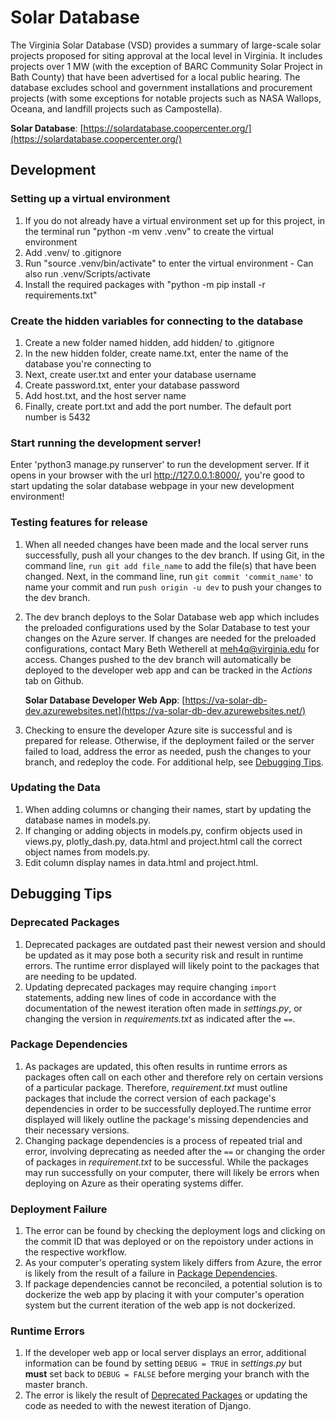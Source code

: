 # Solar Database

The Virginia Solar Database (VSD) provides a summary of large-scale solar projects proposed for siting approval at the local level in Virginia. It includes projects over 1 MW (with the exception of BARC Community Solar Project in Bath County) that have been advertised for a local public hearing. The database excludes school and government installations and procurement projects (with some exceptions for notable projects such as NASA Wallops, Oceana, and landfill projects such as Campostella).

__Solar Database__: [https://solardatabase.coopercenter.org/](https://solardatabase.coopercenter.org/)

## Development

### Setting up a virtual environment

1. If you do not already have a virtual environment set up for this project, in the terminal run "python -m venv .venv" to create the virtual environment
2. Add .venv/ to .gitignore
3. Run "source .venv/bin/activate" to enter the virtual environment - Can also run .venv/Scripts/activate
4. Install the required packages with "python -m pip install -r requirements.txt"

### Create the hidden variables for connecting to the database

1. Create a new folder named hidden, add hidden/ to .gitignore
2. In the new hidden folder, create name.txt, enter the name of the database you're connecting to
3. Next, create user.txt and enter your database username
4. Create password.txt, enter your database password
5. Add host.txt, and the host server name
6. Finally, create port.txt and add the port number. The default port number is 5432

### Start running the development server!

Enter 'python3 manage.py runserver' to run the development server. If it opens in your browser with the url http://127.0.0.1:8000/, you're good to start updating the solar database webpage in your new development environment!

### Testing features for release
1. When all needed changes have been made and the local server runs successfully, push all your changes to the dev branch. If using Git, in the command line, `run git add file_name` to add the file(s) that have been changed. Next, in the command line, run `git commit 'commit_name'` to name your commit and run `push origin -u dev` to push your changes to the dev branch.

2. The dev branch deploys to the Solar Database web app which includes the preloaded configurations used by the Solar Database to test your changes on the Azure server. If changes are needed for the preloaded configurations, contact Mary Beth Wetherell at [meh4q@virginia.edu](meh4q@virginia.edu) for access. Changes pushed to the dev branch will automatically be deployed to the developer web app and can be tracked in the _Actions_ tab on Github.

      __Solar Database Developer Web App__: [https://va-solar-db-dev.azurewebsites.net](https://va-solar-db-dev.azurewebsites.net/)

3. Checking to ensure the developer Azure site is successful and is prepared for release. Otherwise, if the deployment failed or the server failed to load, address the error as needed, push the changes to your branch, and redeploy the code. For additional help, see [Debugging Tips](#debugging-tips).

### Updating the Data
1. When adding columns or changing their names, start by updating the database names in models.py.
2. If changing or adding objects in models.py, confirm objects used in views.py, plotly_dash.py, data.html and project.html call the correct object names from models.py.
3. Edit column display names in data.html and project.html.

## Debugging Tips

### Deprecated Packages
1. Deprecated packages are outdated past their newest version and should be updated as it may pose both a security risk and result in runtime errors. The runtime error displayed will likely point to the packages that are needing to be updated. 
2. Updating deprecated packages may require changing `import` statements, adding new lines of code in accordance with the documentation of the newest iteration often made in _settings.py_, or changing the version in _requirements.txt_ as indicated after the `==`.

### Package Dependencies
1. As packages are updated, this often results in runtime errors as packages often call on each other and therefore rely on certain versions of a particular package. Therefore, _requirement.txt_ must outline packages that include the correct version of each package's dependencies in order to be successfully deployed.The runtime error displayed will likely outline the package's missing dependencies and their necessary versions.
2. Changing package dependencies is a process of repeated trial and error, involving deprecating as needed after the `==` or changing the order of packages in  _requirement.txt_ to be successful. While the packages may run successfully on your computer, there will likely be errors when deploying on Azure as their operating systems differ. 

### Deployment Failure
1. The error can be found by checking the deployment logs and clicking on the commit ID that was deployed or on the repoistory under actions in the respective workflow.
2. As your computer's operating system likely differs from Azure, the error is likely from the result of a failure in [Package Dependencies](#package-dependencies). 
3. If package dependencies cannot be reconciled, a potential solution is to dockerize the web app by placing it with your computer's operation system but the current iteration of the web app is not dockerized. 

 ### Runtime Errors
 1. If the developer web app or local server displays an error, additional information can be found by setting `DEBUG = TRUE` in _settings.py_ but __must__ set back to `DEBUG = FALSE` before merging your branch with the master branch.
 2. The error is likely the result of [Deprecated Packages](#deprecataed-packages) or updating the code as needed to with the newest iteration of Django.
